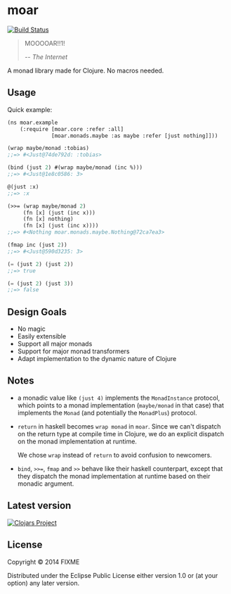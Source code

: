 # moar
[![Build Status](https://travis-ci.org/Jell/moar.svg?branch=master)](https://travis-ci.org/Jell/moar)

> MOOOOAR!!1!
>
> -- <cite>The Internet</cite>

A monad library made for Clojure. No macros needed.

## Usage

Quick example:

```lisp
(ns moar.example
    (:require [moar.core :refer :all]
              [moar.monads.maybe :as maybe :refer [just nothing]]))

(wrap maybe/monad :tobias)
;;=> #<Just@74de792d: :tobias>

(bind (just 2) #(wrap maybe/monad (inc %)))
;;=> #<Just@1e8c0586: 3>

@(just :x)
;;=> :x

(>>= (wrap maybe/monad 2)
     (fn [x] (just (inc x)))
     (fn [x] nothing)
     (fn [x] (just (inc x))))
;;=> #<Nothing moar.monads.maybe.Nothing@72ca7ea3>

(fmap inc (just 2))
;;=> #<Just@590d3235: 3>

(= (just 2) (just 2))
;;=> true

(= (just 2) (just 3))
;;=> false
```

## Design Goals

- No magic
- Easily extensible
- Support all major monads
- Support for major monad transformers
- Adapt implementation to the dynamic nature of Clojure

## Notes

- a monadic value like `(just 4)` implements the `MonadInstance`
  protocol, which points to a monad implementation (`maybe/monad` in
  that case) that implements the `Monad` (and potentially the
  `MonadPlus`) protocol.

- `return` in haskell becomes `wrap monad` in `moar`. Since we can't
  dispatch on the return type at compile time in Clojure, we do an
  explicit dispatch on the monad implementation at runtime.

  We chose `wrap` instead of `return` to avoid confusion to newcomers.

- `bind`, `>>=`, `fmap` and `>>` behave like their haskell
  counterpart, except that they dispatch the monad implementation at
  runtime based on their monadic argument.

## Latest version

[![Clojars Project](http://clojars.org/moar/latest-version.svg)](http://clojars.org/moar)

## License

Copyright © 2014 FIXME

Distributed under the Eclipse Public License either version 1.0 or (at
your option) any later version.
